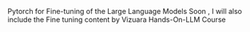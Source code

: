 Pytorch for Fine-tuning of the Large Language Models
Soon , I will also include the Fine tuning content by Vizuara Hands-On-LLM Course
